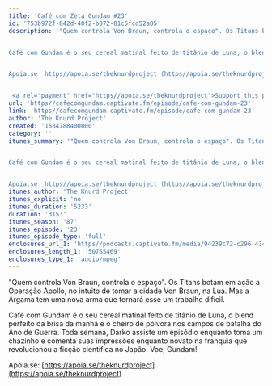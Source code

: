 ```yaml
---
title: 'Café com Zeta Gundam #23'
id: '753b972f-842d-40f2-b072-81c5fcd52a05'
description: '"Quem controla Von Braun, controla o espaço". Os Titans botam em ação a Operação Apollo, no intuito de tomar a cidade Von Braun, na Lua. Mas a Argama tem uma nova arma que tornará esse um trabalho difícil.


Café com Gundam é o seu cereal matinal feito de titânio de Luna, o blend perfeito da brisa da manhã e o cheiro de pólvora nos campos de batalha do Ano de Guerra. Toda semana, Darko assiste um episódio enquanto toma um chazinho e comenta suas impressões enquanto novato na franquia que revolucionou a ficção científica no Japão. Voe, Gundam!


Apoia.se  https//apoia.se/theknurdproject (https//apoia.se/theknurdproject) 


 <a rel="payment" href="https//apoia.se/theknurdproject">Support this podcast</a>'
url: 'https//cafecomgundam.captivate.fm/episode/cafe-com-gundam-23'
link: 'https//cafecomgundam.captivate.fm/episode/cafe-com-gundam-23'
author: 'The Knurd Project'
created: '1584788400000'
category: ''
itunes_summary: '"Quem controla Von Braun, controla o espaço". Os Titans botam em ação a Operação Apollo, no intuito de tomar a cidade Von Braun, na Lua. Mas a Argama tem uma nova arma que tornará esse um trabalho difícil.


Café com Gundam é o seu cereal matinal feito de titânio de Luna, o blend perfeito da brisa da manhã e o cheiro de pólvora nos campos de batalha do Ano de Guerra. Toda semana, Darko assiste um episódio enquanto toma um chazinho e comenta suas impressões enquanto novato na franquia que revolucionou a ficção científica no Japão. Voe, Gundam!


Apoia.se  https//apoia.se/theknurdproject (https//apoia.se/theknurdproject)'
itunes_author: 'The Knurd Project'
itunes_explicit: 'no'
itunes_duration: '5233'
duration: '3153'
itunes_season: '87'
itunes_episode: '23'
itunes_episode_type: 'full'
enclosures_url_1: 'https//podcasts.captivate.fm/media/94239c72-c296-4341-b84b-6eea46f16f5e/cafecomgundamz23.mp3'
enclosures_length_1: '50765469'
enclosures_type_1: 'audio/mpeg'
---
```

"Quem controla Von Braun, controla o espaço". Os Titans botam em ação a Operação Apollo, no intuito de tomar a cidade Von Braun, na Lua. Mas a Argama tem uma nova arma que tornará esse um trabalho difícil.

Café com Gundam é o seu cereal matinal feito de titânio de Luna, o blend perfeito da brisa da manhã e o cheiro de pólvora nos campos de batalha do Ano de Guerra. Toda semana, Darko assiste um episódio enquanto toma um chazinho e comenta suas impressões enquanto novato na franquia que revolucionou a ficção científica no Japão. Voe, Gundam!

Apoia.se: [https://apoia.se/theknurdproject](https://apoia.se/theknurdproject)